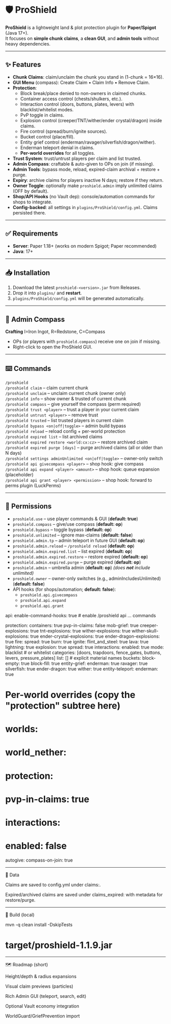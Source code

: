 # 🛡️ ProShield

**ProShield** is a lightweight land & plot protection plugin for **Paper/Spigot** (Java 17+).  
It focuses on **simple chunk claims**, a **clean GUI**, and **admin tools** without heavy dependencies.

---

## ✨ Features

- **Chunk Claims**: claim/unclaim the chunk you stand in (1-chunk = 16×16).
- **GUI Menu** (compass): Create Claim • Claim Info • Remove Claim.
- **Protection**:
  - Block break/place denied to non-owners in claimed chunks.
  - Container access control (chests/shulkers, etc.).
  - Interaction control (doors, buttons, plates, levers) with blacklist/whitelist modes.
  - PvP toggle in claims.
  - Explosion control (creeper/TNT/wither/ender crystal/dragon) inside claims.
  - Fire control (spread/burn/ignite sources).
  - Bucket control (place/fill).
  - Entity grief control (enderman/ravager/silverfish/dragon/wither).
  - Enderman teleport denial in claims.
  - **Per-world overrides** for all toggles.
- **Trust System**: trust/untrust players per claim and list trusted.
- **Admin Compass**: craftable & auto-given to OPs on join (if missing).
- **Admin Tools**: bypass mode, reload, expired-claim archival + restore + purge.
- **Expiry**: archive claims for players inactive N days; restore if they return.
- **Owner Toggle**: optionally make `proshield.admin` imply unlimited claims (OFF by default).
- **Shop/API Hooks** (no Vault dep): console/automation commands for shops to integrate.
- **Config-backed**: all settings in `plugins/ProShield/config.yml`. Claims persisted there.

---

## ✅ Requirements

- **Server**: Paper 1.18+ (works on modern Spigot; Paper recommended)
- **Java**: 17+

---

## 📥 Installation

1. Download the latest `proshield-<version>.jar` from Releases.
2. Drop it into `plugins/` and **restart**.
3. `plugins/ProShield/config.yml` will be generated automatically.

---

## 🧭 Admin Compass

**Crafting**
I=Iron Ingot, R=Redstone, C=Compass
- OPs (or players with `proshield.compass`) receive one on join if missing.
- Right-click to open the ProShield GUI.

---

## ⌨️ Commands

`/proshield`  
`/proshield claim` – claim current chunk  
`/proshield unclaim` – unclaim current chunk (owner only)  
`/proshield info` – show owner & trusted of current chunk  
`/proshield compass` – give yourself the compass (perm required)  
`/proshield trust <player>` – trust a player in your current claim  
`/proshield untrust <player>` – remove trust  
`/proshield trusted` – list trusted players in current claim  
`/proshield bypass <on|off|toggle>` – admin build bypass  
`/proshield reload` – reload config + per-world protection  
`/proshield expired list` – list archived claims  
`/proshield expired restore <world:cx:cz>` – restore archived claim  
`/proshield expired purge [days]` – purge archived claims (all or older than N days)  
`/proshield settings adminUnlimited <on|off|toggle>` – owner-only switch  
`/proshield api givecompass <player>` – shop hook: give compass  
`/proshield api expand <player> <amount>` – shop hook: queue expansion (placeholder)  
`/proshield api grant <player> <permission>` – shop hook: forward to perms plugin (LuckPerms)

---

## 🔐 Permissions

- `proshield.use` – use player commands & GUI (**default: true**)
- `proshield.compass` – give/use compass (**default: op**)
- `proshield.bypass` – toggle bypass (**default: op**)
- `proshield.unlimited` – ignore max-claims (**default: false**)
- `proshield.admin.tp` – admin teleport in future GUI (**default: op**)
- `proshield.admin.reload` – `/proshield reload` (**default: op**)
- `proshield.admin.expired.list` – list expired (**default: op**)  
- `proshield.admin.expired.restore` – restore expired (**default: op**)  
- `proshield.admin.expired.purge` – purge expired (**default: op**)
- `proshield.admin` – umbrella admin (**default: op**) *(does **not** include unlimited)*
- `proshield.owner` – owner-only switches (e.g., adminIncludesUnlimited) (**default: false**)
- API hooks (for shops/automation; **default: false**):
  - `proshield.api.givecompass`
  - `proshield.api.expand`
  - `proshield.api.grant`

api:
  enable-command-hooks: true        # enable /proshield api ... commands

protection:
  containers: true
  pvp-in-claims: false
  mob-grief: true
  creeper-explosions: true
  tnt-explosions: true
  wither-explosions: true
  wither-skull-explosions: true
  ender-crystal-explosions: true
  ender-dragon-explosions: true
  fire:
    spread: true
    burn: true
    ignite:
      flint_and_steel: true
      lava: true
      lightning: true
      explosion: true
      spread: true
  interactions:
    enabled: true
    mode: blacklist                 # or whitelist
    categories: [doors, trapdoors, fence_gates, buttons, levers, pressure_plates]
    list: []                        # explicit material names
  buckets:
    block-empty: true
    block-fill: true
  entity-grief:
    enderman: true
    ravager: true
    silverfish: true
    ender-dragon: true
    wither: true
  entity-teleport:
    enderman: true

# Per-world overrides (copy the "protection" subtree here)
# worlds:
#   world_nether:
#     protection:
#       pvp-in-claims: true
#       interactions:
#         enabled: false

autogive:
  compass-on-join: true


---

🧱 Data

Claims are saved to config.yml under claims:.

Expired/archived claims are saved under claims_expired: with metadata for restore/purge.



---

🧪 Build (local)

mvn -q clean install -DskipTests
# target/proshield-1.1.9.jar


---

🗺️ Roadmap (short)

Height/depth & radius expansions

Visual claim previews (particles)

Rich Admin GUI (teleport, search, edit)

Optional Vault economy integration

WorldGuard/GriefPrevention import
